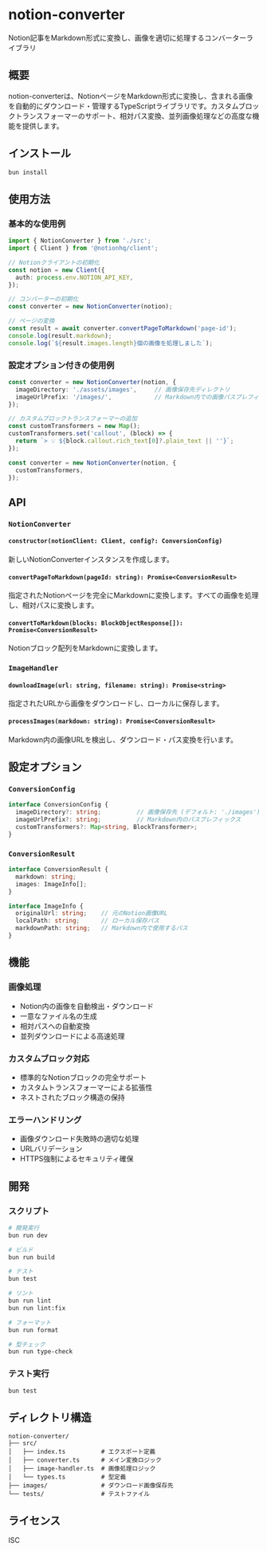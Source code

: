 # notion-converter

Notion記事をMarkdown形式に変換し、画像を適切に処理するコンバーターライブラリ

## 概要

notion-converterは、NotionページをMarkdown形式に変換し、含まれる画像を自動的にダウンロード・管理するTypeScriptライブラリです。カスタムブロックトランスフォーマーのサポート、相対パス変換、並列画像処理などの高度な機能を提供します。

## インストール

```bash
bun install
```

## 使用方法

### 基本的な使用例

```typescript
import { NotionConverter } from './src';
import { Client } from '@notionhq/client';

// Notionクライアントの初期化
const notion = new Client({
  auth: process.env.NOTION_API_KEY,
});

// コンバーターの初期化
const converter = new NotionConverter(notion);

// ページの変換
const result = await converter.convertPageToMarkdown('page-id');
console.log(result.markdown);
console.log(`${result.images.length}個の画像を処理しました`);
```

### 設定オプション付きの使用例

```typescript
const converter = new NotionConverter(notion, {
  imageDirectory: './assets/images',     // 画像保存先ディレクトリ
  imageUrlPrefix: '/images/',            // Markdown内での画像パスプレフィックス
});

// カスタムブロックトランスフォーマーの追加
const customTransformers = new Map();
customTransformers.set('callout', (block) => {
  return `> 💡 ${block.callout.rich_text[0]?.plain_text || ''}`;
});

const converter = new NotionConverter(notion, {
  customTransformers,
});
```

## API

### `NotionConverter`

#### `constructor(notionClient: Client, config?: ConversionConfig)`

新しいNotionConverterインスタンスを作成します。

#### `convertPageToMarkdown(pageId: string): Promise<ConversionResult>`

指定されたNotionページを完全にMarkdownに変換します。すべての画像を処理し、相対パスに変換します。

#### `convertToMarkdown(blocks: BlockObjectResponse[]): Promise<ConversionResult>`

Notionブロック配列をMarkdownに変換します。

### `ImageHandler`

#### `downloadImage(url: string, filename: string): Promise<string>`

指定されたURLから画像をダウンロードし、ローカルに保存します。

#### `processImages(markdown: string): Promise<ConversionResult>`

Markdown内の画像URLを検出し、ダウンロード・パス変換を行います。

## 設定オプション

### `ConversionConfig`

```typescript
interface ConversionConfig {
  imageDirectory?: string;          // 画像保存先 (デフォルト: './images')
  imageUrlPrefix?: string;          // Markdown内のパスプレフィックス
  customTransformers?: Map<string, BlockTransformer>;
}
```

### `ConversionResult`

```typescript
interface ConversionResult {
  markdown: string;
  images: ImageInfo[];
}

interface ImageInfo {
  originalUrl: string;    // 元のNotion画像URL
  localPath: string;      // ローカル保存パス
  markdownPath: string;   // Markdown内で使用するパス
}
```

## 機能

### 画像処理
- Notion内の画像を自動検出・ダウンロード
- 一意なファイル名の生成
- 相対パスへの自動変換
- 並列ダウンロードによる高速処理

### カスタムブロック対応
- 標準的なNotionブロックの完全サポート
- カスタムトランスフォーマーによる拡張性
- ネストされたブロック構造の保持

### エラーハンドリング
- 画像ダウンロード失敗時の適切な処理
- URLバリデーション
- HTTPS強制によるセキュリティ確保

## 開発

### スクリプト

```bash
# 開発実行
bun run dev

# ビルド
bun run build

# テスト
bun test

# リント
bun run lint
bun run lint:fix

# フォーマット
bun run format

# 型チェック
bun run type-check
```

### テスト実行

```bash
bun test
```

## ディレクトリ構造

```
notion-converter/
├── src/
│   ├── index.ts          # エクスポート定義
│   ├── converter.ts      # メイン変換ロジック
│   ├── image-handler.ts  # 画像処理ロジック
│   └── types.ts          # 型定義
├── images/               # ダウンロード画像保存先
└── tests/                # テストファイル
```

## ライセンス

ISC